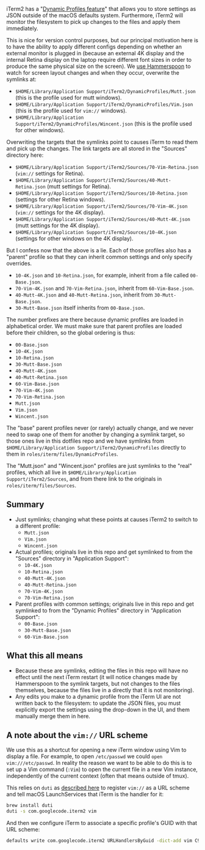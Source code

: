 iTerm2 has a "[Dynamic Profiles feature](https://www.iterm2.com/documentation-dynamic-profiles.html)" that allows you to store settings as JSON outside of the macOS defaults system. Furthermore, iTerm2 will monitor the filesystem to pick up changes to the files and apply them immediately.

This is nice for version control purposes, but our principal motivation here is to have the ability to apply different configs depending on whether an external monitor is plugged in (because an external 4K display and the internal Retina display on the laptop require different font sizes in order to produce the same physical size on the screen). We [use Hammerspoon](https://github.com/wincent/wincent/tree/master/roles/dotfiles/files/.hammerspoon) to watch for screen layout changes and when they occur, overwrite the symlinks at:

- `$HOME/Library/Application Support/iTerm2/DynamicProfiles/Mutt.json` (this is the profile used for mutt windows).
- `$HOME/Library/Application Support/iTerm2/DynamicProfiles/Vim.json` (this is the profile used for `vim://` windows).
- `$HOME/Library/Application Support/iTerm2/DynamicProfiles/Wincent.json` (this is the profile used for other windows).

Overwriting the targets that the symlinks point to causes iTerm to read them and pick up the changes. The link targets are all stored in the "Sources" directory here:

- `$HOME/Library/Application Support/iTerm2/Sources/70-Vim-Retina.json` (`vim://` settings for Retina).
- `$HOME/Library/Application Support/iTerm2/Sources/40-Mutt-Retina.json` (mutt settings for Retina).
- `$HOME/Library/Application Support/iTerm2/Sources/10-Retina.json` (settings for other Retina windows).
- `$HOME/Library/Application Support/iTerm2/Sources/70-Vim-4K.json` (`vim://` settings for the 4K display).
- `$HOME/Library/Application Support/iTerm2/Sources/40-Mutt-4K.json` (mutt settings for the 4K display).
- `$HOME/Library/Application Support/iTerm2/Sources/10-4K.json` (settings for other windows on the 4K display).

But I confess now that the above is a lie. Each of those profiles also has a "parent" profile so that they can inherit common settings and only specify overrides.

- `10-4K.json` and `10-Retina.json`, for example, inherit from a file called `00-Base.json`.
- `70-Vim-4K.json` and `70-Vim-Retina.json`, inherit from `60-Vim-Base.json`.
- `40-Mutt-4K.json` and `40-Mutt-Retina.json`, inherit from `30-Mutt-Base.json`.
- `30-Mutt-Base.json` itself inherits from `00-Base.json`.

The number prefixes are there because dynamic profiles are loaded in alphabetical order. We must make sure that parent profiles are loaded before their children, so the global ordering is thus:

- `00-Base.json`
- `10-4K.json`
- `10-Retina.json`
- `30-Mutt-Base.json`
- `40-Mutt-4K.json`
- `40-Mutt-Retina.json`
- `60-Vim-Base.json`
- `70-Vim-4K.json`
- `70-Vim-Retina.json`
- `Mutt.json`
- `Vim.json`
- `Wincent.json`

The "base" parent profiles never (or rarely) actually change, and we never need to swap one of them for another by changing a symlink target, so those ones live in this dotfiles repo and we have symlinks from `$HOME/Library/Application Support/iTerm2/DynamicProfiles` directly to them in `roles/iterm/files/DynamicProfiles`.

The "Mutt.json" and "Wincent.json" profiles are just symlinks to the "real" profiles, which all live in `$HOME/Library/Application Support/iTerm2/Sources`, and from there link to the originals in `roles/iterm/files/Sources`.

## Summary

- Just symlinks; changing what these points at causes iTerm2 to switch to a different profile:
  - `Mutt.json`
  - `Vim.json`
  - `Wincent.json`
- Actual profiles; originals live in this repo and get symlinked to from the "Sources" directory in "Application Support":
  - `10-4K.json`
  - `10-Retina.json`
  - `40-Mutt-4K.json`
  - `40-Mutt-Retina.json`
  - `70-Vim-4K.json`
  - `70-Vim-Retina.json`
- Parent profiles with common settings; originals live in this repo and get symlinked to from the "Dynamic Profiles" directory in "Application Support":
  - `00-Base.json`
  - `30-Mutt-Base.json`
  - `60-Vim-Base.json`

## What this all means

* Because these are symlinks, editing the files in this repo will have no effect until the next iTerm restart (it will notice changes made by Hammerspoon to the symlink targets, but not changes to the files themselves, because the files live in a directly that it is not monitoring).
* Any edits you make to a dynamic profile from the iTerm UI are not written back to the filesystem: to update the JSON files, you must explicitly export the settings using the drop-down in the UI, and them manually merge them in here.

## A note about the `vim://` URL scheme

We use this as a shortcut for opening a new iTerm window using Vim to display a file. For example, to open `/etc/passwd` we could `open vim:///etc/passwd`. In reality the reason we want to be able to do this is to set up a Vim command (`:Vim`) to open the current file in a new Vim instance, independently of the current context (often that means outside of tmux).

This relies on `duti` as [described here](https://boinkor.net/2016/12/configuring-iterm2-for-mosh-urls/) to register `vim://` as a URL scheme and tell macOS LaunchServices that iTerm is the handler for it:

```sh
brew install duti
duti -s com.googlecode.iterm2 vim
```

And then we configure iTerm to associate a specific profile's GUID with that URL scheme:

```sh
defaults write com.googlecode.iterm2 URLHandlersByGuid -dict-add vim C9389479-10A0-4D67-BCDF-80BA2CA3A3D6
```
